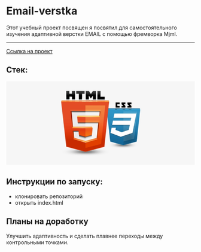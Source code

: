 # Email-verstka
Этот  учебный проект посвящен я посвятил для самостоятельного изучения адаптивной верстки  EMAIL с помощью фремворка Mjml.
****

[Ссылка на проект](https://pavelcydep.github.io/Russia-adaptiv-verstka/)

## Стек:
![](htmlcss.png)

## Инструкции по запуску:
- клонировать репозиторий
- открыть index.html

## Планы на доработку
Улучшить адаптивность и сделать плавнее переходы между контрольными точками.
